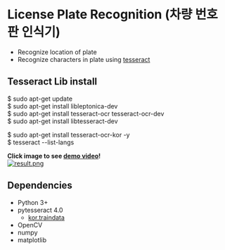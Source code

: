 # License Plate Recognition (차량 번호판 인식기)

- Recognize location of plate
- Recognize characters in plate using [tesseract](https://github.com/tesseract-ocr/tesseract)

## Tesseract Lib install
$ sudo apt-get update  
$ sudo apt-get install libleptonica-dev   
$ sudo apt-get install tesseract-ocr tesseract-ocr-dev  
$ sudo apt-get install libtesseract-dev  
  
$ sudo apt-get install tesseract-ocr-kor -y  
$ tesseract --list-langs  
  
  
**Click image to see [demo video](https://youtu.be/PpTl7xxGXh4)!**  
[![result.png](https://github.com/kairess/license_plate_recognition/raw/master/19%EC%98%A47777.jpg)](https://youtu.be/PpTl7xxGXh4)

## Dependencies
- Python 3+
- pytesseract 4.0
  - [kor.traindata](https://github.com/tesseract-ocr/tessdata/blob/master/kor.traineddata)
- OpenCV
- numpy
- matplotlib




